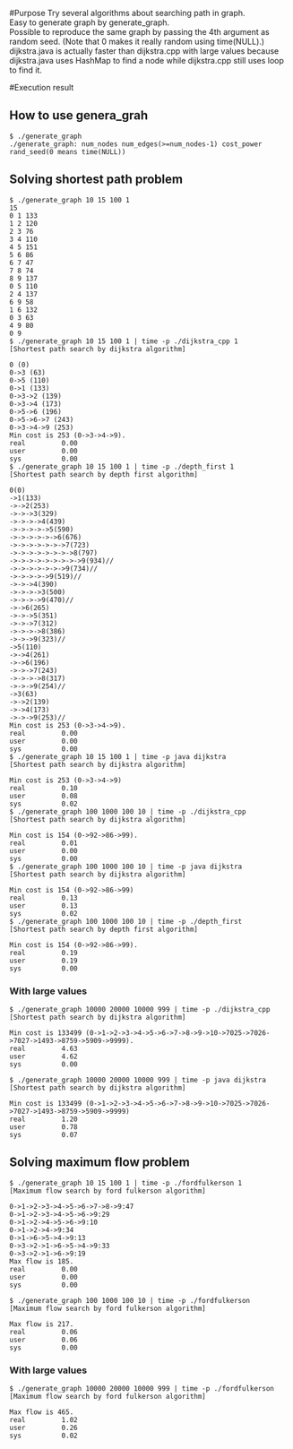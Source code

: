 #Purpose
Try several algorithms about searching path in graph.  
Easy to generate graph by generate_graph.  
Possible to reproduce the same graph by passing the 4th argument as random seed. (Note that 0 makes it really random using time(NULL).)  
dijkstra.java is actually faster than dijkstra.cpp with large values because dijkstra.java uses HashMap to find a node while dijkstra.cpp still uses loop to find it.

#Execution result

## How to use genera_grah
```
$ ./generate_graph 
./generate_graph: num_nodes num_edges(>=num_nodes-1) cost_power rand_seed(0 means time(NULL))
```

## Solving shortest path problem
```
$ ./generate_graph 10 15 100 1
15
0 1 133
1 2 120
2 3 76
3 4 110
4 5 151
5 6 86
6 7 47
7 8 74
8 9 137
0 5 110
2 4 137
6 9 58
1 6 132
0 3 63
4 9 80
0 9
$ ./generate_graph 10 15 100 1 | time -p ./dijkstra_cpp 1
[Shortest path search by dijkstra algorithm]

0 (0)
0->3 (63)
0->5 (110)
0->1 (133)
0->3->2 (139)
0->3->4 (173)
0->5->6 (196)
0->5->6->7 (243)
0->3->4->9 (253)
Min cost is 253 (0->3->4->9).
real         0.00
user         0.00
sys          0.00
$ ./generate_graph 10 15 100 1 | time -p ./depth_first 1
[Shortest path search by depth first algorithm]

0(0)
->1(133)
->->2(253)
->->->3(329)
->->->->4(439)
->->->->->5(590)
->->->->->->6(676)
->->->->->->->7(723)
->->->->->->->->8(797)
->->->->->->->->->9(934)//
->->->->->->->9(734)//
->->->->->9(519)//
->->->4(390)
->->->->3(500)
->->->->9(470)//
->->6(265)
->->->5(351)
->->->7(312)
->->->->8(386)
->->->9(323)//
->5(110)
->->4(261)
->->6(196)
->->->7(243)
->->->->8(317)
->->->9(254)//
->3(63)
->->2(139)
->->4(173)
->->->9(253)//
Min cost is 253 (0->3->4->9).
real         0.00
user         0.00
sys          0.00
$ ./generate_graph 10 15 100 1 | time -p java dijkstra
[Shortest path search by dijkstra algorithm]

Min cost is 253 (0->3->4->9)
real         0.10
user         0.08
sys          0.02
$ ./generate_graph 100 1000 100 10 | time -p ./dijkstra_cpp
[Shortest path search by dijkstra algorithm]

Min cost is 154 (0->92->86->99).
real         0.01
user         0.00
sys          0.00
$ ./generate_graph 100 1000 100 10 | time -p java dijkstra
[Shortest path search by dijkstra algorithm]

Min cost is 154 (0->92->86->99)
real         0.13
user         0.13
sys          0.02
$ ./generate_graph 100 1000 100 10 | time -p ./depth_first
[Shortest path search by depth first algorithm]

Min cost is 154 (0->92->86->99).
real         0.19
user         0.19
sys          0.00
```
### With large values
```
$ ./generate_graph 10000 20000 10000 999 | time -p ./dijkstra_cpp
[Shortest path search by dijkstra algorithm]

Min cost is 133499 (0->1->2->3->4->5->6->7->8->9->10->7025->7026->7027->1493->8759->5909->9999).
real         4.63
user         4.62
sys          0.00

$ ./generate_graph 10000 20000 10000 999 | time -p java dijkstra
[Shortest path search by dijkstra algorithm]

Min cost is 133499 (0->1->2->3->4->5->6->7->8->9->10->7025->7026->7027->1493->8759->5909->9999)
real         1.20
user         0.78
sys          0.07

```

## Solving maximum flow problem
```
$ ./generate_graph 10 15 100 1 | time -p ./fordfulkerson 1
[Maximum flow search by ford fulkerson algorithm]

0->1->2->3->4->5->6->7->8->9:47
0->1->2->3->4->5->6->9:29
0->1->2->4->5->6->9:10
0->1->2->4->9:34
0->1->6->5->4->9:13
0->3->2->1->6->5->4->9:33
0->3->2->1->6->9:19
Max flow is 185.
real         0.00
user         0.00
sys          0.00

$ ./generate_graph 100 1000 100 10 | time -p ./fordfulkerson
[Maximum flow search by ford fulkerson algorithm]

Max flow is 217.
real         0.06
user         0.06
sys          0.00
```

### With large values
```
$ ./generate_graph 10000 20000 10000 999 | time -p ./fordfulkerson
[Maximum flow search by ford fulkerson algorithm]

Max flow is 465.
real         1.02
user         0.26
sys          0.02
```
